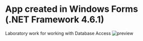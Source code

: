 # App created in Windows Forms (.NET Framework 4.6.1)
Laboratory work for working with Database Access
![preview](CarShop.gif)